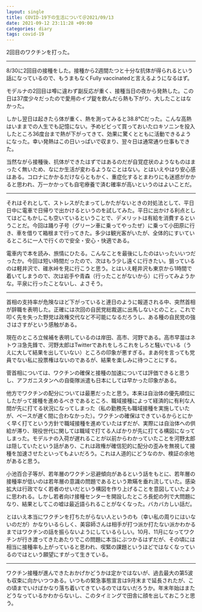 ```yaml
---
layout: single
title: COVID-19下の生活について＠2021/09/13
date: 2021-09-12 23:11:28 +09:00
categories: diary
tags: covid-19
---
```


2回目のワクチンを打った。

----

8/30に2回目の接種をした。接種から2週間たつと十分な抗体が得られるという話になっているので、もうまもなくFully vaccinatedと言えるようになるはず。

モデルナの2回目は噂に違わず副反応が重く、接種当日の夜から発熱した。この日は37度少々だったので愛用のイブ錠を飲んだら熱も下がり、大したことはなかった。

しかし翌日は起きたら体が重く、熱を測ってみると38.8℃だった。こんな高熱はいままでの人生でも記憶にない。予めビビって買っておいたロキソニンを投入したところ36度台まで熱が下がってきて、効果に驚くとともに活動できるようになった。幸い発熱はこの日いっぱいで収まり、翌々日は通常通り仕事もできた。

当然ながら接種後、抗体ができたはずではあるのだが自覚症状のようなものはまったく無いため、なにか生活が変わるようなことはない。とはいえやはり安心感はある。コロナにかかるだけならともかく、重症化するとまわりにも迷惑がかかると思われ、万一かかっても自宅療養で済む確率が高いというのはよいことだ。

----

それはそれとして、ストレスがたまってしかたがないときの対処法として、平日日中に電車で日帰りで出かけるというのを試してみた。平日に出かける利点としてはどこもかしこも空いているということで、デメリットは有給を消費するということだ。今回は踊り子号（グリーン車に乗ってやったぜ）に乗って小田原に行き、車を借りて箱根まで行ってきた。多少は観光客がいたが、全体的にすいているところに一人で行くので安全・安心・快適である。

電車内で本を読み、旅情にひたる。こんなことを最後にしたのはいったいいつだったか。今回は短い時間だったので、次はもう少し遠くに行きたい。狙っているのは軽井沢で、碓氷峠を見に行こうと思う。とはいえ軽井沢も東京から1時間で着いてしまうので、次は岩手や青森（行ったことがないから）に行ってみようかな。平泉に行ったことないし、よさそう。

----

首相の支持率が危険なほど下がっていると連日のように報道される中、突然首相が辞職を表明した。正確には次回の自民党総裁選に出馬しないとのこと。これで叩く先を失った野党は政権交代など不可能になるだろうし、ある種の自民党の強さはさすがという感触がある。

現在のところ立候補を表明しているのは岸田、高市、河野である。高市早苗はネトウヨ急先鋒で、河野太郎はTwitterであれをしろこれをしろと騒いでいる（うえに大して結果を出していない）ところの印象が悪すぎる。まあ何を言っても党員でない私に投票権はないのであるが、結果を楽しみに待つことにする。

菅首相については、ワクチンの確保と接種の加速については評価できると思うし、アフガニスタンへの自衛隊派遣も日本にしては早かった印象がある。

他方でワクチンの配分については最悪だったと思う。本来は自治体の優先順位にしたがって接種を進めるべきであるところ、職域接種によって経済的に有利な人間が先に打てる状況になってしまった（私の勤務先も職域接種を実施していたが、ペースが遅く間に合わなかった）。ワクチンの確保はできているからとにかく早く打てという方針で職域接種を進めていたはずだが、実際には自治体への供給が滞り、現役世代に関しては職域で打てる人ばかりが先に打てる構図になってしまった。モデルナの入荷が遅れることが以前からわかっていたことを河野太郎は隠していたという話があり、これは政権が確信犯的に配分の歪みを無視して接種を加速させたといってもよいだろう。これは人道的にどうなのか、検証の余地があると思う。

小池百合子等が、若年層のワクチン忌避傾向があるという話をもとに、若年層の接種率が低いのは若年層の意識の問題であるという欺瞞を垂れ流していた。感染拡大は行政でなく若者のせいだという構図を作り上げることを意図していたように思われる。しかし若者向け接種センターを開設したところ長蛇の列で大問題になり、結果としてこの嘘は最近語られることがなくなった。バカバカしい話だ。

とはいえ本当にワクチンを打ちたがらない人というのも（幸い私の周りにはいないのだが）かなりいるらしく、美容師さんは相手が打つ派か打たない派かわかるまではワクチンの話を振らないようにしているらしい。10月、11月になってワクチンが行き渡ってきたあたりでこの問題に本当にぶつかるはずだが、その頃には相当に接種率も上がっていると思われ、喫緊の課題というほどではなくなっているのではという願望にすがって生きている。

----

ワクチン接種が進んできたおかげかどうかは定かではないが、過去最大の第5波も収束に向かいつつある。いつもの緊急事態宣言は9月末まで延長されたが、この頃までいけばかなり落ち着いてきているのではないだろうか。年末年始はまたどうなっているかわからないし、このタイミングで田舎に顔を出しておこうと思う。










